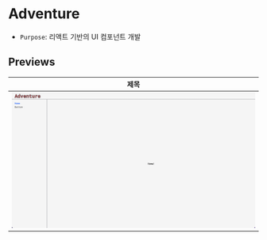 # Adventure

- `Purpose`: 리액트 기반의 UI 컴포넌트 개발

## Previews

|제목|
|:---:|
|![Main](./screenshots/main.png)|

